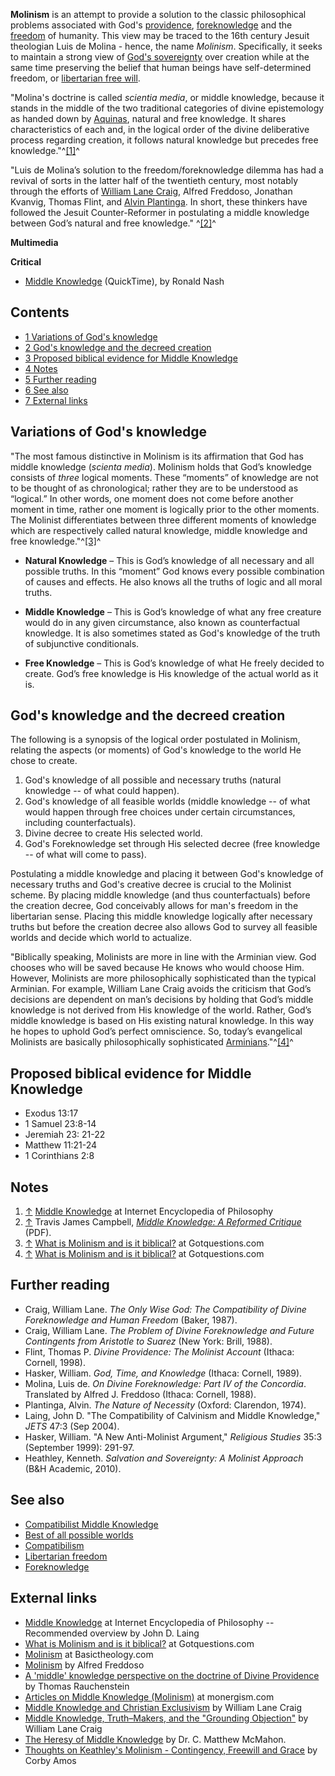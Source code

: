 **Molinism** is an attempt to provide a solution to the classic
philosophical problems associated with God's
[providence](Providence "Providence"),
[foreknowledge](Foreknowledge "Foreknowledge") and the
[freedom](Free_will "Free will") of humanity. This view may be
traced to the 16th century Jesuit theologian Luis de Molina -
hence, the name *Molinism*. Specifically, it seeks to maintain a
strong view of
[God's sovereignty](Sovereignty_of_God "Sovereignty of God") over
creation while at the same time preserving the belief that human
beings have self-determined freedom, or
[libertarian free will](Libertarian_free_will "Libertarian free will").

"Molina's doctrine is called *scientia media*, or middle knowledge,
because it stands in the middle of the two traditional categories
of divine epistemology as handed down by
[Aquinas](Thomas_Aquinas "Thomas Aquinas"), natural and free
knowledge. It shares characteristics of each and, in the logical
order of the divine deliberative process regarding creation, it
follows natural knowledge but precedes free
knowledge."^[[1]](#note-0)^

"Luis de Molina’s solution to the freedom/foreknowledge dilemma has
had a revival of sorts in the latter half of the twentieth century,
most notably through the efforts of
[William Lane Craig](William_Lane_Craig "William Lane Craig"),
Alfred Freddoso, Jonathan Kvanvig, Thomas Flint, and
[Alvin Plantinga](Alvin_Plantinga "Alvin Plantinga"). In short,
these thinkers have followed the Jesuit Counter-Reformer in
postulating a middle knowledge between God’s natural and free
knowledge." ^[[2]](#note-1)^



**Multimedia**

**Critical**

-   [Middle Knowledge](http://www.biblicaltraining.org/audio/TH601/apologetics_09c_QT-high.mov)
    (QuickTime), by Ronald Nash

## Contents

-   [1 Variations of God's knowledge](#Variations_of_God.27s_knowledge)
-   [2 God's knowledge and the decreed creation](#God.27s_knowledge_and_the_decreed_creation)
-   [3 Proposed biblical evidence for Middle Knowledge](#Proposed_biblical_evidence_for_Middle_Knowledge)
-   [4 Notes](#Notes)
-   [5 Further reading](#Further_reading)
-   [6 See also](#See_also)
-   [7 External links](#External_links)



## Variations of God's knowledge

"The most famous distinctive in Molinism is its affirmation that
God has middle knowledge (*scienta media*). Molinism holds that
God’s knowledge consists of *three* logical moments. These
“moments” of knowledge are not to be thought of as chronological;
rather they are to be understood as “logical.” In other words, one
moment does not come before another moment in time, rather one
moment is logically prior to the other moments. The Molinist
differentiates between three different moments of knowledge which
are respectively called natural knowledge, middle knowledge and
free knowledge."^[[3]](#note-2)^

-   **Natural Knowledge** – This is God’s knowledge of all
    necessary and all possible truths. In this “moment” God knows every
    possible combination of causes and effects. He also knows all the
    truths of logic and all moral truths.

-   **Middle Knowledge** – This is God’s knowledge of what any free
    creature would do in any given circumstance, also known as
    counterfactual knowledge. It is also sometimes stated as God's
    knowledge of the truth of subjunctive conditionals.

-   **Free Knowledge** – This is God’s knowledge of what He freely
    decided to create. God’s free knowledge is His knowledge of the
    actual world as it is.

## God's knowledge and the decreed creation

The following is a synopsis of the logical order postulated in
Molinism, relating the aspects (or moments) of God's knowledge to
the world He chose to create.

1.  God's knowledge of all possible and necessary truths (natural
    knowledge -- of what could happen).
2.  God's knowledge of all feasible worlds (middle knowledge -- of
    what would happen through free choices under certain circumstances,
    including counterfactuals).
3.  Divine decree to create His selected world.
4.  God's Foreknowledge set through His selected decree (free
    knowledge -- of what will come to pass).

Postulating a middle knowledge and placing it between God's
knowledge of necessary truths and God's creative decree is crucial
to the Molinist scheme. By placing middle knowledge (and thus
counterfactuals) before the creation decree, God conceivably allows
for man's freedom in the libertarian sense. Placing this middle
knowledge logically after necessary truths but before the creation
decree also allows God to survey all feasible worlds and decide
which world to actualize.

"Biblically speaking, Molinists are more in line with the Arminian
view. God chooses who will be saved because He knows who would
choose Him. However, Molinists are more philosophically
sophisticated than the typical Arminian. For example, William Lane
Craig avoids the criticism that God’s decisions are dependent on
man’s decisions by holding that God’s middle knowledge is not
derived from His knowledge of the world. Rather, God’s middle
knowledge is based on His existing natural knowledge. In this way
he hopes to uphold God’s perfect omniscience. So, today’s
evangelical Molinists are basically philosophically sophisticated
[Arminians](Arminianism "Arminianism")."^[[4]](#note-3)^

## Proposed biblical evidence for Middle Knowledge

-   Exodus 13:17
-   1 Samuel 23:8-14
-   Jeremiah 23: 21-22
-   Matthew 11:21-24
-   1 Corinthians 2:8

## Notes

1.  [↑](#ref-0)
    [Middle Knowledge](http://www.iep.utm.edu/m/middlekn.htm) at
    Internet Encyclopedia of Philosophy
2.  [↑](#ref-1) Travis James Campbell,
    [*Middle Knowledge: A Reformed Critique*](http://www.monergism.com/thethreshold/articles/onsite/Middle_Knowledge.pdf)
    (PDF).
3.  [↑](#ref-2)
    [What is Molinism and is it biblical?](http://www.gotquestions.org/molinism.html)
    at Gotquestions.com
4.  [↑](#ref-3)
    [What is Molinism and is it biblical?](http://www.gotquestions.org/molinism.html)
    at Gotquestions.com

## Further reading

-   Craig, William Lane.
    *The Only Wise God: The Compatibility of Divine Foreknowledge and Human Freedom*
    (Baker, 1987).
-   Craig, William Lane.
    *The Problem of Divine Foreknowledge and Future Contingents from Aristotle to Suarez*
    (New York: Brill, 1988).
-   Flint, Thomas P. *Divine Providence: The Molinist Account*
    (Ithaca: Cornell, 1998).
-   Hasker, William. *God, Time, and Knowledge* (Ithaca: Cornell,
    1989).
-   Molina, Luis de.
    *On Divine Foreknowledge: Part IV of the Concordia*. Translated by
    Alfred J. Freddoso (Ithaca: Cornell, 1988).
-   Plantinga, Alvin. *The Nature of Necessity* (Oxford: Clarendon,
    1974).
-   Laing, John D. "The Compatibility of Calvinism and Middle
    Knowledge," *JETS* 47:3 (Sep 2004).
-   Hasker, William. "A New Anti-Molinist Argument,"
    *Religious Studies* 35:3 (September 1999): 291-97.
-   Heathley, Kenneth.
    *Salvation and Sovereignty: A Molinist Approach* (B&H Academic,
    2010).

## See also

-   [Compatibilist Middle Knowledge](Compatibilist_Middle_Knowledge "Compatibilist Middle Knowledge")
-   [Best of all possible worlds](Best_of_all_possible_worlds "Best of all possible worlds")
-   [Compatibilism](Compatibilism "Compatibilism")
-   [Libertarian freedom](Libertarian_freedom "Libertarian freedom")
-   [Foreknowledge](Foreknowledge "Foreknowledge")

## External links

-   [Middle Knowledge](http://www.iep.utm.edu/m/middlekn.htm) at
    Internet Encyclopedia of Philosophy -- Recommended overview by John
    D. Laing
-   [What is Molinism and is it biblical?](http://www.gotquestions.org/molinism.html)
    at Gotquestions.com
-   [Molinism](http://basictheology.com/definitions/Molinism/) at
    Basictheology.com
-   [Molinism](http://www3.nd.edu/~afreddos/papers/molinism.htm) by
    Alfred Freddoso
-   [A 'middle' knowledge perspective on the doctrine of Divine Providence](http://www.elijahs.org/docs/theology/molinism.html)
    by Thomas Rauchenstein
-   [Articles on Middle Knowledge (Molinism)](http://www.monergism.com/directory/link_category/Foreknowledge-of-God/Molinism/)
    at monergism.com
-   [Middle Knowledge and Christian Exclusivism](http://www.leaderu.com/offices/billcraig/docs/middle1.html)
    by William Lane Craig
-   [Middle Knowledge, Truth–Makers, and the "Grounding Objection"](http://www.leaderu.com/offices/billcraig/docs/grounding.html)
    by William Lane Craig
-   [The Heresy of Middle Knowledge](http://www.apuritansmind.com/PuritanWorship/McMahonHeresyMiddleKnowledge.htm)
    by Dr. C. Matthew McMahon.
-   [Thoughts on Keathley's Molinism - Contingency, Freewill and Grace](http://thejbomb.blogspot.com/2010/12/my-thoughts-on-keathleys-molinism.html)
    by Corby Amos



